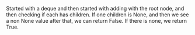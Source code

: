 Started with a deque and then started with adding with the root node, and then checking if each has children. If one children is None, and then we see a non None value after that, we can return False. If there is none, we return True.

